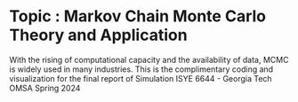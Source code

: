 # Topic : Markov Chain Monte Carlo Theory and Application 
With the rising of computational capacity and the availability of data, MCMC is widely used in many industries. 
This is the complimentary coding and visualization for the final report of Simulation ISYE 6644 - Georgia Tech OMSA Spring 2024 
